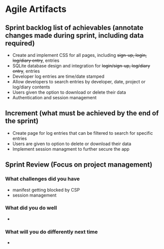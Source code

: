 # Agile Artifacts
## Sprint backlog list of achievables (annotate changes made during sprint, including data required) 
- Create and implement CSS for all pages, including ~~sign-up, login, log/diary entry~~, entries
- SQLite database design and integration for ~~login/sign-up, log/diary entry~~, entries
- Developer log entries are time/date stamped
- Allow developers to search entries by developer, date, project or log/diary contents
- Users given the option to download or delete their data
- Authentication and session management

## Increment (what must be achieved by the end of the sprint)
- Create page for log entries that can be filtered to search for specific entries
- Users are given to option to delete or download their data 
- Implement session managment to further secure the app 

## Sprint Review (Focus on project management)
### What challenges did you have
- manifest getting blocked by CSP
- session management
### What did you do well
-
### What will you do differently next time
-
